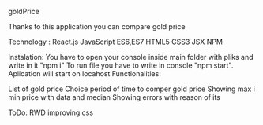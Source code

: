 goldPrice

Thanks to this application you can compare gold price

Technology :
React.js
JavaScript ES6,ES7
HTML5
CSS3
JSX
NPM

Instalation:
You have to open your console inside main folder with pliks and write in it "npm i"
To run file you have to write in console "npm start". Aplication will start on locahost
Functionalities:

List of gold price
Choice period of time to comper gold price
Showing max i min price with data and median
Showing errors with reason of its

ToDo:
RWD
improving css
